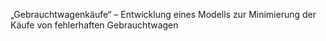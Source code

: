 „Gebrauchtwagenkäufe“ – Entwicklung eines Modells zur Minimierung der Käufe von fehlerhaften Gebrauchtwagen
